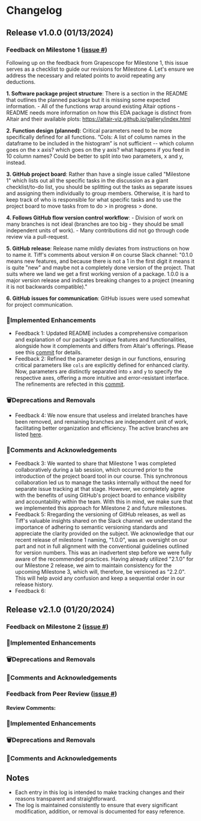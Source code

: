 # Changelog

<!--next-version-placeholder-->

## Release v1.0.0 (01/13/2024)

### Feedback on Milestone 1 ([issue #]())

Following up on the feedback from Grapescope for Milestone 1, this issue serves as a checklist to guide our revisions for Milestone 4. Let's ensure we address the necessary and related points to avoid repeating any deductions.

**1. Software package project structure**: There is a section in the README that outlines the planned package but it is missing some expected information. - All of the functions wrap around existing Altair options - README needs more information on how this EDA package is distinct from Altair and their available plots: https://altair-viz.github.io/gallery/index.html

**2. Function design (planned)**: Critical parameters need to be more specifically defined for all functions. “Cols: A list of column names in the dataframe to be included in the histogram” is not sufficient -- which column goes on the x axis? which goes on the y axis? what happens if you feed in 10 column names? Could be better to split into two parameters, x and y, instead.

**3. GitHub project board**: Rather than have a single issue called "Milestone 1" which lists out all the specific tasks in the discussion as a giant checklist/to-do list, you should be splitting out the tasks as separate issues and assigning them individually to group members. Otherwise, it is hard to keep track of who is responsible for what specific tasks and to use the project board to move tasks from to do > in progress > done.

**4. Follows GitHub flow version control workflow**:  - Division of work on many branches is not ideal (branches are too big - they should be small independent units of work). - Many contributions did not go through code review via a pull-request.

**5. GitHub release**: Release name mildly deviates from instructions on how to name it. Tiff's comments about version # on course Slack channel: "0.1.0 means new features, and because there is not a 1 in the first digit it means it is quite "new" and maybe not a completely done version of the project. That suits where we land we get a first working version of a package. 1.0.0 is a major version release and indicates breaking changes to a project (meaning it is not backwards compatible)."

**6. GitHub issues for communication**: GitHub issues were used somewhat for project communication.

### 🚀Implemented Enhancements

- Feedback 1: Updated README includes a comprehensive comparison and explanation of our package's unique features and functionalities, alongside how it complements and differs from Altair's offerings. Please see this [commit]() for details.
- Feedback 2: Refined the parameter design in our functions, ensuring critical parameters like `cols` are explicitly defined for enhanced clarity. Now, parameters are distinctly separated into `x` and `y` to specify the respective axes, offering a more intuitive and error-resistant interface. The refinements are refected in this [commit](). 

### 🗑️Deprecations and Removals

- Feedback 4: We now ensure that useless and irrelated branches have been removed, and remaining branches are independent unit of work, facilitating better organization and efficiency. The active branches are listed [here](https://github.com/UBC-MDS/doeasyeda/branches).

### 💬Comments and Acknowledgements

- Feedback 3: We wanted to share that Milestone 1 was completed collaboratively during a lab session, which occurred prior to the introduction of the project board tool in our course. This synchronous collaboration led us to manage the tasks internally without the need for separate issue tracking at that stage. However, we completely agree with the benefits of using GitHub's project board to enhance visibility and accountability within the team. With this in mind, we make sure that we implemented this approach for Milestone 2 and future milestones.
- Feedback 5: Rregarding the versioning of GitHub releases, as well as Tiff's valuable insights shared on the Slack channel. we understand the importance of adhering to semantic versioning standards and appreciate the clarity provided on the subject. We acknowledge that our recent release of milestone 1 naming, "1.0.0", was an oversight on our part and not in full alignment with the conventional guidelines outlined for version numbers. This was an inadvertent step before we were fully aware of the recommended practices. Having already utilized "2.1.0" for our Milestone 2 release, we aim to maintain consistency for the upcoming Milestone 3, which will, therefore, be versioned as "2.2.0". This will help avoid any confusion and keep a sequential order in our release history.
- Feedback 6:


## Release v2.1.0 (01/20/2024)

### Feedback on Milestone 2 ([issue #]())

### 🚀Implemented Enhancements


### 🗑️Deprecations and Removals


### 💬Comments and Acknowledgements



### Feedback from Peer Review ([issue #]())

#### Review Comments:

### 🚀Implemented Enhancements



### 🗑️Deprecations and Removals



### 💬Comments and Acknowledgements



## Notes

* Each entry in this log is intended to make tracking changes and their reasons transparent and straightforward.
* The log is maintained consistently to ensure that every significant modification, addition, or removal is documented for easy reference.
